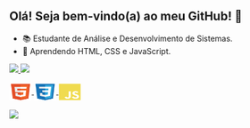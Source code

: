 ## Olá! Seja bem-vindo(a) ao meu GitHub! 👋

- 📚 Estudante de Análise e Desenvolvimento de Sistemas.
- 🌱 Aprendendo HTML, CSS e JavaScript.

<div>
  <a href="https://github.com/gabriele-xavier">
  <img height="140em" src="https://github-readme-stats.vercel.app/api?username=gabriele-xavier&show_icons=true&theme=dracula&include_all_commits=true&count_private=true"/>
  <img height="140em" src="https://github-readme-stats.vercel.app/api/top-langs/?username=gabriele-xavier&layout=compact&langs_count=7&theme=dracula"/>
</div>

<div style="display: inline_block"><br>
  <img align="center" alt="Gabriele-HTML" height="30" width="40" src="https://raw.githubusercontent.com/devicons/devicon/master/icons/html5/html5-original.svg">
  <img align="center" alt="Gabriele-CSS" height="30" width="40" src="https://raw.githubusercontent.com/devicons/devicon/master/icons/css3/css3-original.svg">
  <img align="center" alt="Gabriele-JS" height="30" width="40" src="https://raw.githubusercontent.com/devicons/devicon/master/icons/javascript/javascript-plain.svg">
</div>

<br>

<div> 
  <a href="http://linkedin.com/in/gabriele-xavier-ferreira-69763514a/" target="_blank"><img src="https://img.shields.io/badge/-LinkedIn-%230077B5?style=for-the-badge&logo=linkedin&logoColor=white" target="_blank"></a> 

</div>

